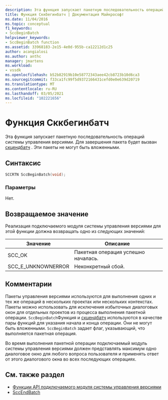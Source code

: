 ```yaml
---
description: Эта функция запускает пакетную последовательность операций системы управления версиями.
title: Функция Сккбегинбатч | Документация Майкрософт
ms.date: 11/04/2016
ms.topic: conceptual
f1_keywords:
- SccBeginBatch
helpviewer_keywords:
- SccBeginBatch function
ms.assetid: 33968183-2e15-4e0d-955b-ca12212d1c25
author: acangialosi
ms.author: anthc
manager: jmartens
ms.workload:
- vssdk
ms.openlocfilehash: b52b82919b10e58772343aee42cb8723b10d6ca3
ms.sourcegitcommit: f33ca1fc99f5d9372166431cefd0e0e639d20719
ms.translationtype: MT
ms.contentlocale: ru-RU
ms.lasthandoff: 03/05/2021
ms.locfileid: "102221656"
---
```

# <a name="sccbeginbatch-function"></a>Функция Сккбегинбатч
Эта функция запускает пакетную последовательность операций системы управления версиями. Для завершения пакета будет вызван [скцендбатч](../extensibility/sccendbatch-function.md) . Эти пакеты не могут быть вложенными.

## <a name="syntax"></a>Синтаксис

```cpp
SCCRTN SccBeginBatch(void);
```

### <a name="parameters"></a>Параметры
 Нет.

## <a name="return-value"></a>Возвращаемое значение
 Реализация подключаемого модуля системы управления версиями для этой функции должна возвращать одно из следующих значений:

|Значение|Описание|
|-----------|-----------------|
|SCC_OK|Пакетная операция успешно началась.|
|SCC_E_UNKNOWNERROR|Неконкретный сбой.|

## <a name="remarks"></a>Комментарии
 Пакеты управления версиями используются для выполнения одних и тех же операций в нескольких проектах или нескольких контекстах. Пакеты можно использовать для исключения избыточных диалоговых окон для отдельных проектов из процесса выполнения пакетной операции. `SccBeginBatch`Функция и [скцендбатч](../extensibility/sccendbatch-function.md) используются в качестве пары функций для указания начала и конца операции. Они не могут быть вложенными. `SccBeginBatch` задает флаг, указывающий, что выполняется пакетная операция.

 Во время выполнения пакетной операции подключаемый модуль системы управления версиями должен представлять максимум одно диалоговое окно для любого вопроса пользователя и применять ответ от этого диалогового окна во всех последующих операциях.

## <a name="see-also"></a>См. также раздел
- [Функции API подключаемого модуля системы управления версиями](../extensibility/source-control-plug-in-api-functions.md)
- [SccEndBatch](../extensibility/sccendbatch-function.md)
